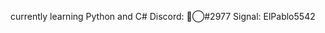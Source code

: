 currently learning Python and C#
Discord: ⃟⃝#2977
Signal: ElPablo5542


<!---
elpablo5542/elpablo5542 is a ✨ special ✨ repository because its `README.md` (this file) appears on your GitHub profile.
You can click the Preview link to take a look at your changes.
--->
